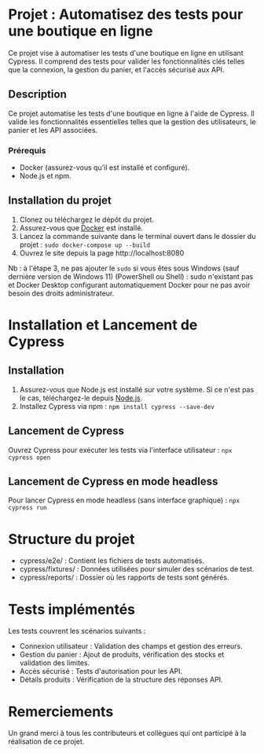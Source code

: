 # Projet : Automatisez des tests pour une boutique en ligne
Ce projet vise à automatiser les tests d'une boutique en ligne en utilisant Cypress. Il comprend des tests pour valider les fonctionnalités clés telles que la connexion, la gestion du panier, et l'accès sécurisé aux API.

## Description
Ce projet automatise les tests d'une boutique en ligne à l'aide de Cypress. Il valide les fonctionnalités essentielles telles que la gestion des utilisateurs, le panier et les API associées.

### Prérequis
- Docker (assurez-vous qu'il est installé et configuré).
- Node.js et npm.

## Installation du projet

1. Clonez ou téléchargez le dépôt du projet.
2. Assurez-vous que [Docker](https://www.docker.com/) est installé.
3. Lancez la commande suivante dans le terminal ouvert dans le dossier du projet : `sudo docker-compose up --build`
4. Ouvrez le site depuis la page http://localhost:8080 

Nb : à l'étape 3, ne pas ajouter le `sudo` si vous êtes sous Windows (sauf dernière version de Windows 11) (PowerShell ou Shell) : sudo n'existant pas et Docker Desktop configurant automatiquement Docker pour ne pas avoir besoin des droits administrateur.

# Installation et Lancement de Cypress

## Installation
1. Assurez-vous que Node.js est installé sur votre système. Si ce n'est pas le cas, téléchargez-le depuis [Node.js](https://nodejs.org/).
2. Installez Cypress via npm : `npm install cypress --save-dev`

## Lancement de Cypress
Ouvrez Cypress pour exécuter les tests via l'interface utilisateur : `npx cypress open`

## Lancement de Cypress en mode headless 
Pour lancer Cypress en mode headless (sans interface graphique) : `npx cypress run`


# Structure du projet
- cypress/e2e/ : Contient les fichiers de tests automatisés.
- cypress/fixtures/ : Données utilisées pour simuler des scénarios de test.
- cypress/reports/ : Dossier où les rapports de tests sont générés.

# Tests implémentés
Les tests couvrent les scénarios suivants :
- Connexion utilisateur : Validation des champs et gestion des erreurs.
- Gestion du panier : Ajout de produits, vérification des stocks et validation des limites.
- Accès sécurisé : Tests d'autorisation pour les API.
- Détails produits : Vérification de la structure des réponses API.


# Remerciements
Un grand merci à tous les contributeurs et collègues qui ont participé à la réalisation de ce projet.



